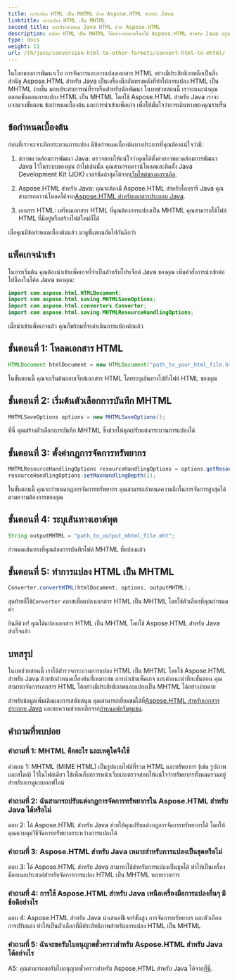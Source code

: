 ```yaml
---
title: การแปลง HTML เป็น MHTML ด้วย Aspose.HTML สำหรับ Java
linktitle: การแปลง HTML เป็น MHTML
second_title: การประมวลผล Java HTML ด้วย Aspose.HTML
description: แปลง HTML เป็น MHTML ได้อย่างง่ายดายโดยใช้ Aspose.HTML สำหรับ Java ปฏิบัติตามคำแนะนำทีละขั้นตอนของเราเพื่อการแปลง HTML เป็น MHTML ที่มีประสิทธิภาพ
type: docs
weight: 11
url: /th/java/conversion-html-to-other-formats/convert-html-to-mhtml/
---
```

ในโลกของการพัฒนาเว็บ การจัดการและการแปลงเอกสาร HTML อย่างมีประสิทธิภาพถือเป็นสิ่งสำคัญ Aspose.HTML สำหรับ Java เป็นเครื่องมืออันทรงพลังที่ทำให้การแปลง HTML เป็น MHTML ง่ายขึ้น มอบประสบการณ์ที่ราบรื่นสำหรับนักพัฒนา ในบทช่วยสอนนี้ เราจะแนะนำคุณตลอดขั้นตอนการแปลง HTML เป็น MHTML โดยใช้ Aspose.HTML สำหรับ Java เราจะแจกแจงขั้นตอน ข้อกำหนดเบื้องต้น และการนำเข้าแพ็คเกจ เพื่อให้มั่นใจว่าการเดินทางของคุณราบรื่น

## ข้อกำหนดเบื้องต้น

ก่อนที่เราจะเจาะลึกกระบวนการแปลง มีข้อกำหนดเบื้องต้นบางประการที่คุณต้องแน่ใจว่ามี:

1. สภาพแวดล้อมการพัฒนา Java: ตรวจสอบให้แน่ใจว่าคุณได้ตั้งค่าสภาพแวดล้อมการพัฒนา Java ไว้ในระบบของคุณ ถ้าไม่เช่นนั้น คุณสามารถดาวน์โหลดและติดตั้ง Java Development Kit (JDK) เวอร์ชันล่าสุดได้จาก[เว็บไซต์ของออราเคิล](https://www.oracle.com/java/technologies/javase-downloads.html).

2.  Aspose.HTML สำหรับ Java: คุณจะต้องมี Aspose.HTML สำหรับไลบรารี Java คุณสามารถดาวน์โหลดได้จาก[Aspose.HTML สำหรับเอกสารประกอบ Java](https://reference.aspose.com/html/java/).

3. เอกสาร HTML: เตรียมเอกสาร HTML ที่คุณต้องการแปลงเป็น MHTML คุณสามารถใช้ไฟล์ HTML ที่มีอยู่หรือสร้างไฟล์ใหม่ก็ได้

เมื่อคุณมีข้อกำหนดเบื้องต้นแล้ว มาดูขั้นตอนถัดไปกันดีกว่า

## แพ็คเกจนำเข้า

ในการเริ่มต้น คุณต้องนำเข้าแพ็คเกจที่จำเป็นสำหรับโปรเจ็กต์ Java ของคุณ เพิ่มคำสั่งการนำเข้าต่อไปนี้ลงในโค้ด Java ของคุณ:

```java
import com.aspose.html.HTMLDocument;
import com.aspose.html.saving.MHTMLSaveOptions;
import com.aspose.html.converters.Converter;
import com.aspose.html.saving.MHTMLResourceHandlingOptions;
```

เมื่อนำเข้าแพ็คเกจแล้ว คุณก็พร้อมที่จะดำเนินการแปลงต่อแล้ว

## ขั้นตอนที่ 1: โหลดเอกสาร HTML

```java
HTMLDocument htmlDocument = new HTMLDocument("path_to_your_html_file.html");
```

ในขั้นตอนนี้ คุณจะเริ่มต้นออบเจ็กต์เอกสาร HTML โดยระบุเส้นทางไปยังไฟล์ HTML ของคุณ

## ขั้นตอนที่ 2: เริ่มต้นตัวเลือกการบันทึก MHTML

```java
MHTMLSaveOptions options = new MHTMLSaveOptions();
```

ที่นี่ คุณสร้างตัวเลือกการบันทึก MHTML ซึ่งช่วยให้คุณปรับแต่งกระบวนการแปลงได้

## ขั้นตอนที่ 3: ตั้งค่ากฎการจัดการทรัพยากร

```java
MHTMLResourceHandlingOptions resourceHandlingOptions = options.getResourceHandlingOptions();
resourceHandlingOptions.setMaxHandlingDepth(1);
```

ในขั้นตอนนี้ คุณจะกำหนดกฎการจัดการทรัพยากร คุณสามารถกำหนดความลึกในการจัดการสูงสุดได้ตามความต้องการของคุณ

## ขั้นตอนที่ 4: ระบุเส้นทางเอาต์พุต

```java
String outputMHTML = "path_to_output_mhtml_file.mht";
```

กำหนดเส้นทางที่คุณต้องการบันทึกไฟล์ MHTML ที่แปลงแล้ว

## ขั้นตอนที่ 5: ทำการแปลง HTML เป็น MHTML

```java
Converter.convertHTML(htmlDocument, options, outputMHTML);
```

 สุดท้ายก็ใช้`Converter` คลาสเพื่อแปลงเอกสาร HTML เป็น MHTML โดยใช้ตัวเลือกที่คุณกำหนดค่า

ยินดีด้วย! คุณได้แปลงเอกสาร HTML เป็น MHTML โดยใช้ Aspose.HTML สำหรับ Java สำเร็จแล้ว

## บทสรุป

ในบทช่วยสอนนี้ เราได้สำรวจกระบวนการแปลง HTML เป็น MHTML โดยใช้ Aspose.HTML สำหรับ Java ด้วยข้อกำหนดเบื้องต้นที่เหมาะสม การนำเข้าแพ็คเกจ และคำแนะนำทีละขั้นตอน คุณสามารถจัดการเอกสาร HTML ได้อย่างมีประสิทธิภาพและแปลงเป็น MHTML ได้อย่างง่ายดาย

 สำหรับข้อมูลเพิ่มเติมและการสนับสนุน คุณสามารถเยี่ยมชมได้ที่[Aspose.HTML สำหรับเอกสารประกอบ Java](https://reference.aspose.com/html/java/) และขอความช่วยเหลือจาก[กำหนดฟอรัมชุมชน](https://forum.aspose.com/).

## คำถามที่พบบ่อย

### คำถามที่ 1: MHTML คืออะไร และเหตุใดจึงใช้

คำตอบ 1: MHTML (MIME HTML) เป็นรูปแบบไฟล์ที่รวม HTML และทรัพยากร (เช่น รูปภาพและสไตล์) ไว้ในไฟล์เดียว ใช้เพื่อเก็บถาวรหน้าเว็บและตรวจสอบให้แน่ใจว่าทรัพยากรทั้งหมดรวมอยู่สำหรับการดูแบบออฟไลน์

### คำถามที่ 2: ฉันสามารถปรับแต่งกฎการจัดการทรัพยากรใน Aspose.HTML สำหรับ Java ได้หรือไม่

ตอบ 2: ได้ Aspose.HTML สำหรับ Java ช่วยให้คุณปรับแต่งกฎการจัดการทรัพยากรได้ โดยให้คุณควบคุมวิธีจัดการทรัพยากรระหว่างการแปลงได้

### คำถามที่ 3: Aspose.HTML สำหรับ Java เหมาะสำหรับการแปลงเป็นชุดหรือไม่

ตอบ 3: ได้ Aspose.HTML สำหรับ Java สามารถใช้สำหรับการแปลงเป็นชุดได้ ทำให้เป็นเครื่องมืออเนกประสงค์สำหรับจัดการการแปลง HTML เป็น MHTML หลายรายการ

### คำถามที่ 4: การใช้ Aspose.HTML สำหรับ Java เหนือเครื่องมือการแปลงอื่นๆ มีข้อดีอย่างไร

ตอบ 4: Aspose.HTML สำหรับ Java นำเสนอฟีเจอร์ขั้นสูง การจัดการทรัพยากร และตัวเลือกการปรับแต่ง ทำให้เป็นตัวเลือกที่มีประสิทธิภาพสำหรับการแปลง HTML เป็น MHTML

### คำถามที่ 5: ฉันจะขอรับใบอนุญาตชั่วคราวสำหรับ Aspose.HTML สำหรับ Java ได้อย่างไร

A5: คุณสามารถขอรับใบอนุญาตชั่วคราวสำหรับ Aspose.HTML สำหรับ Java ได้จาก[ที่นี่](https://purchase.aspose.com/temporary-license/).
